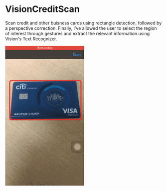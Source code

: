# VisionCreditScan

Scan credit and other buisness cards using rectangle detection, followed by a perspective correction.
Finally, I've allowed the user to select the region of interest through gestures and extract the relevant
information using Vision's Text Recognizer.

![alt-text](https://github.com/anupamchugh/VisionCreditScan/blob/master/vision-credit-card-scanner-output.gif)

